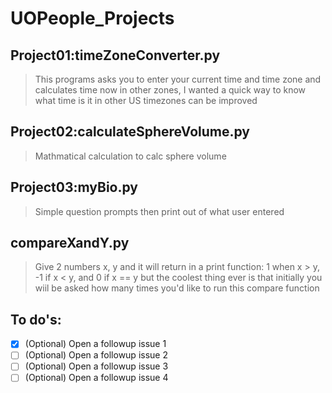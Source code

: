 # UOPeople_Projects

## Project01:timeZoneConverter.py
> This programs asks you to enter your current time and time zone and calculates time now in other zones, I wanted a quick way to know what time is it in other US timezones can be improved 

## Project02:calculateSphereVolume.py
> Mathmatical calculation to calc sphere volume

## Project03:myBio.py
> Simple question prompts then print out of what user entered

## compareXandY.py
> Give 2 numbers x, y and it will return in a print function: 1 when x > y, -1 if x < y, and 0 if x == y but the coolest thing ever is that initially you wiil be asked how many times you'd like to run this compare function


## To do's:
- [x] \(Optional) Open a followup issue 1
- [ ] \(Optional) Open a followup issue 2
- [ ] \(Optional) Open a followup issue 3
- [ ] \(Optional) Open a followup issue 4
